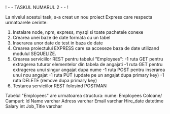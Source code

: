 ! - - TASKUL NUMARUL 2 - - !

La nivelul acestui task, s-a creat un nou proiect Express care respecta urmatoarele cerinte:

1. Instalare node, npm, express, mysql si toate pachetele conexe
2. Crearea unei baze de date formata cu un tabel
3. Inserarea unor date de test in baza de date
4. Crearea proiectului EXPRESS care sa acceseze baza de date utilizand modulul SEQUELIZE.
6. Crearea serviciilor REST pentru tabelul "Employees":
   -1 ruta GET pentru extragerea tuturor elementelor din tabela de angajati
   -1 ruta GET pentru extragerea unui singur angajat dupa nume
   -1 ruta POST pentru inserarea unui nou angajat
   -1 ruta PUT (update pe un angajat dupa primary key)
   -1 ruta DELETE (remove dupa primary key)
8. Testarea serviciilor REST folosind POSTMAN

Tabelul "Employees" are urmatoarea structura:
nume: Employees
Coloane/ Campuri:
   Id 
   Name varchar
   Adress varchar
   Email varchar
   Hire_date datetime
   Salary int
   Job_Title varchar
